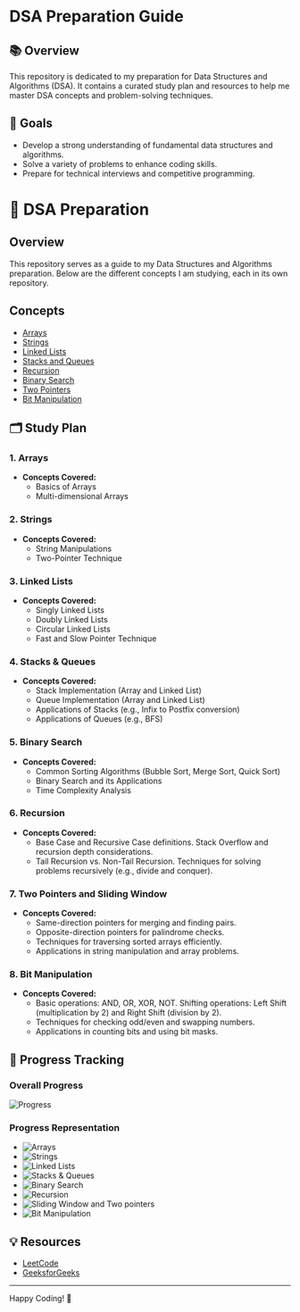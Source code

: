 # DSA Preparation Guide

## 📚 Overview

This repository is dedicated to my preparation for Data Structures and Algorithms (DSA). It contains a curated study plan and resources to help me master DSA concepts and problem-solving techniques.

## 🎯 Goals

- Develop a strong understanding of fundamental data structures and algorithms.
- Solve a variety of problems to enhance coding skills.
- Prepare for technical interviews and competitive programming.


# 🎯 DSA Preparation

## Overview

This repository serves as a guide to my Data Structures and Algorithms preparation. Below are the different concepts I am studying, each in its own repository.

## Concepts

- [Arrays](https://github.com/yourusername/DSA-Arrays)
- [Strings](https://github.com/yourusername/DSA-Strings)
- [Linked Lists](https://github.com/yourusername/DSA-LinkedLists)
- [Stacks and Queues](https://github.com/yourusername/DSA-inkedLists)
- [Recursion](https://github.com/yourusername/DSA-LinkedLists)
- [Binary Search](https://github.com/yourusername/DSA-SortingAndSearching)
- [Two Pointers](https://github.com/yourusername/DSA-TwoPointers)
- [Bit Manipulation](https://github.com/yourusername/DSA-BitManipulation)

## 🗂️ Study Plan

### 1. **Arrays**
   - **Concepts Covered:**
     - Basics of Arrays
     - Multi-dimensional Arrays

### 2. **Strings**
   - **Concepts Covered:**
     - String Manipulations
     - Two-Pointer Technique

### 3. **Linked Lists**
   - **Concepts Covered:**
     - Singly Linked Lists
     - Doubly Linked Lists
     - Circular Linked Lists
     - Fast and Slow Pointer Technique

### 4. **Stacks & Queues**
   - **Concepts Covered:**
     - Stack Implementation (Array and Linked List)
     - Queue Implementation (Array and Linked List)
     - Applications of Stacks (e.g., Infix to Postfix conversion)
     - Applications of Queues (e.g., BFS)

### 5. **Binary Search**
   - **Concepts Covered:**
     - Common Sorting Algorithms (Bubble Sort, Merge Sort, Quick Sort)
     - Binary Search and its Applications
     - Time Complexity Analysis

### 6. **Recursion**
   - **Concepts Covered:**
     - Base Case and Recursive Case definitions.
    Stack Overflow and recursion depth considerations.
     - Tail Recursion vs. Non-Tail Recursion.
    Techniques for solving problems recursively (e.g., divide and conquer).

### 7. **Two Pointers and Sliding Window**
   - **Concepts Covered:**
     - Same-direction pointers for merging and finding pairs.
     - Opposite-direction pointers for palindrome checks.
     - Techniques for traversing sorted arrays efficiently.
     - Applications in string manipulation and array problems.

### 8. **Bit Manipulation**
   - **Concepts Covered:**
     - Basic operations: AND, OR, XOR, NOT.
    Shifting operations: Left Shift (multiplication by 2) and Right Shift (division by 2).
     - Techniques for checking odd/even and swapping numbers.
     - Applications in counting bits and using bit masks.

## 📅 Progress Tracking

### Overall Progress

![Progress](https://img.shields.io/badge/Overall%20Progress-0%25-brightgreen)

### Progress Representation

- ![Arrays](https://img.shields.io/badge/Arrays-60%25-orange)
- ![Strings](https://img.shields.io/badge/Strings-60%25-orange)
- ![Linked Lists](https://img.shields.io/badge/Linked%20Lists-50%25-orange)
- ![Stacks & Queues](https://img.shields.io/badge/Stacks%20&%20Queues-40%25-red)
- ![Binary Search](https://img.shields.io/badge/BinarySearch-60%25-orange)
- ![Recursion](https://img.shields.io/badge/Recursion-60%25-orange)
- ![Sliding Window and Two pointers](https://img.shields.io/badge/TwoPointers-60%25-orange)
- ![Bit Manipulation](https://img.shields.io/badge/BitManipulation-60%25-orange)

## 💡 Resources

- [LeetCode](https://leetcode.com/)
- [GeeksforGeeks](https://www.geeksforgeeks.org/)

---

Happy Coding! 🚀
